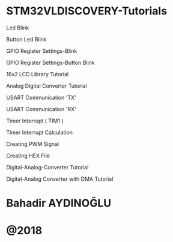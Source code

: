 # STM32VLDISCOVERY-Tutorials 

Led Blink

Button Led Blink

GPIO Register Settings-Blink

GPIO Register Settings-Button Blink

16x2 LCD Library Tutorial

Analog Digital Converter Tutorial

USART Communication 'TX'

USART Communication 'RX'

Timer Interrupt ( TIM1 )

Timer Interrupt Calculation

Creating PWM Signal

Creating HEX File

Digital-Analog-Converter Tutorial

Digital-Analog Converter with DMA Tutorial



# Bahadir AYDINOĞLU
# @2018
